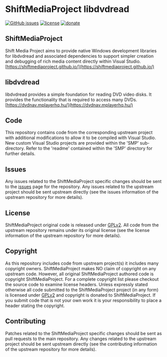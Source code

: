 ShiftMediaProject libdvdread
=============
[![GitHub issues](https://img.shields.io/github/issues/ShiftMediaProject/libdvdread.svg)](https://github.com/ShiftMediaProject/libdvdread/issues)
[![license](https://img.shields.io/github/license/ShiftMediaProject/libdvdread.svg)](https://github.com/ShiftMediaProject/libdvdread)
[![donate](https://img.shields.io/badge/donate-link-brightgreen.svg)](https://shiftmediaproject.github.io/8-donate/)
## ShiftMediaProject

Shift Media Project aims to provide native Windows development libraries for libdvdread and associated dependencies to support simpler creation and debugging of rich media content directly within Visual Studio. [https://shiftmediaproject.github.io/](https://shiftmediaproject.github.io/)

## libdvdread

libdvdread provides a simple foundation for reading DVD video disks. It provides the functionality that is required to access many DVDs. [https://dvdnav.mplayerhq.hu/](https://dvdnav.mplayerhq.hu/)

## Code

This repository contains code from the corresponding upstream project with additional modifications to allow it to be compiled with Visual Studio. New custom Visual Studio projects are provided within the 'SMP' sub-directory. Refer to the 'readme' contained within the 'SMP' directory for further details.

## Issues

Any issues related to the ShiftMediaProject specific changes should be sent to the [issues](https://github.com/ShiftMediaProject/libdvdread/issues) page for the repository. Any issues related to the upstream project should be sent upstream directly (see the issues information of the upstream repository for more details).

## License

ShiftMediaProject original code is released under [GPLv2](https://www.gnu.org/licenses/gpl-2.0.html). All code from the upstream repository remains under its original license (see the license information of the upstream repository for more details).

## Copyright

As this repository includes code from upstream project(s) it includes many copyright owners. ShiftMediaProject makes NO claim of copyright on any upstream code. However, all original ShiftMediaProject authored code is copyright ShiftMediaProject. For a complete copyright list please checkout the source code to examine license headers. Unless expressly stated otherwise all code submitted to the ShiftMediaProject project (in any form) is licensed under [GPLv2](https://www.gnu.org/licenses/gpl-2.0.html) and copyright is donated to ShiftMediaProject. If you submit code that is not your own work it is your responsibility to place a header stating the copyright.

## Contributing

Patches related to the ShiftMediaProject specific changes should be sent as pull requests to the main repository. Any changes related to the upstream project should be sent upstream directly (see the contributing information of the upstream repository for more details).